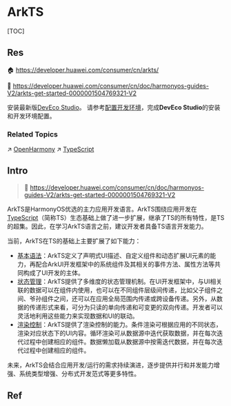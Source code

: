 # ArkTS

[TOC]



## Res
🏠 https://developer.huawei.com/consumer/cn/arkts/

📂 https://developer.huawei.com/consumer/cn/doc/harmonyos-guides-V2/arkts-get-started-0000001504769321-V2

安装最新版[DevEco Studio](https://gitee.com/openharmony/docs/blob/master/zh-cn/release-notes/OpenHarmony-v4.1-beta1.md#%E9%85%8D%E5%A5%97%E5%85%B3%E7%B3%BB)。
请参考[配置开发环境](https://gitee.com/link?target=https%3A%2F%2Fdeveloper.harmonyos.com%2Fcn%2Fdocs%2Fdocumentation%2Fdoc-guides-V3%2Fenvironment_config-0000001052902427-V3)，完成**DevEco Studio**的安装和开发环境配置。


### Related Topics
↗ [OpenHarmony](../../../../🥷🏼%20Operating%20System%20(Engineering)/Huawei/OpenHarmony/OpenHarmony.md)
↗ [TypeScript](../TypeScript/TypeScript.md)



## Intro
> 🔗 https://developer.huawei.com/consumer/cn/doc/harmonyos-guides-V2/arkts-get-started-0000001504769321-V2

ArkTS是HarmonyOS优选的主力应用开发语言。ArkTS围绕应用开发在[TypeScript](https://www.typescriptlang.org/)（简称TS）生态基础上做了进一步扩展，继承了TS的所有特性，是TS的超集。因此，在学习ArkTS语言之前，建议开发者具备TS语言开发能力。

当前，ArkTS在TS的基础上主要扩展了如下能力：
- [基本语法](https://developer.huawei.com/consumer/cn/doc/harmonyos-guides-V2/arkts-basic-syntax-overview-0000001531611153-V2)：ArkTS定义了声明式UI描述、自定义组件和动态扩展UI元素的能力，再配合ArkUI开发框架中的系统组件及其相关的事件方法、属性方法等共同构成了UI开发的主体。
- [状态管理](https://developer.huawei.com/consumer/cn/doc/harmonyos-guides-V2/arkts-state-management-overview-0000001524537145-V2)：ArkTS提供了多维度的状态管理机制。在UI开发框架中，与UI相关联的数据可以在组件内使用，也可以在不同组件层级间传递，比如父子组件之间、爷孙组件之间，还可以在应用全局范围内传递或跨设备传递。另外，从数据的传递形式来看，可分为只读的单向传递和可变更的双向传递。开发者可以灵活地利用这些能力来实现数据和UI的联动。
- [渲染控制](https://developer.huawei.com/consumer/cn/doc/harmonyos-guides-V2/arkts-rendering-control-overview-0000001543911149-V2)：ArkTS提供了渲染控制的能力。条件渲染可根据应用的不同状态，渲染对应状态下的UI内容。循环渲染可从数据源中迭代获取数据，并在每次迭代过程中创建相应的组件。数据懒加载从数据源中按需迭代数据，并在每次迭代过程中创建相应的组件。

未来，ArkTS会结合应用开发/运行的需求持续演进，逐步提供并行和并发能力增强、系统类型增强、分布式开发范式等更多特性。



## Ref

